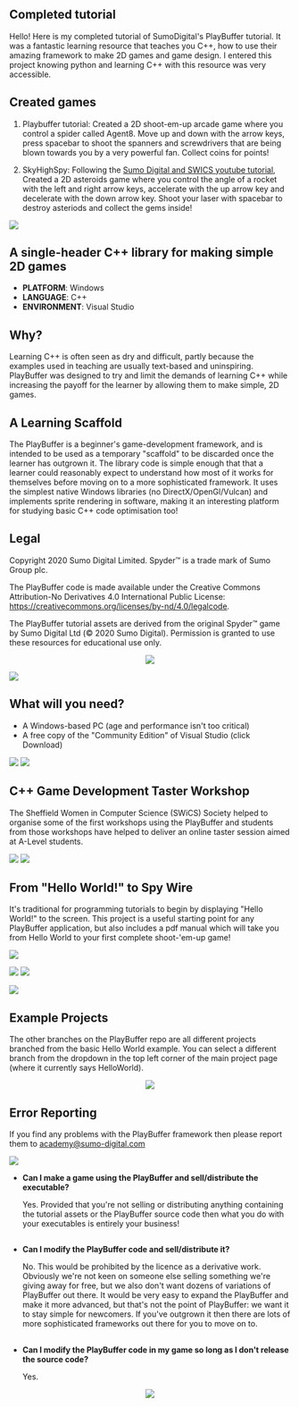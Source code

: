 ## Completed tutorial
Hello! Here is my completed tutorial of SumoDigital's PlayBuffer tutorial.
It was a fantastic learning resource that teaches you C++, how to use their amazing framework to make 2D games and game design.
I entered this project knowing python and learning C++ with this resource was very accessible.

## Created games
1. Playbuffer tutorial: Created a 2D shoot-em-up arcade game where you control a spider called Agent8. Move up and down with
the arrow keys, press spacebar to shoot the spanners and screwdrivers that are being blown towards you by a very powerful fan. Collect coins for points!

2. SkyHighSpy: Following the [Sumo Digital and SWICS youtube tutorial](https://www.youtube.com/watch?v=XDCN9lRVz3A), Created a 2D asteroids game where you control the angle of a rocket with the left and right arrow keys, accelerate with the up arrow key and decelerate with the down arrow key. Shoot your laser with spacebar to destroy asteriods and collect the gems inside!

![](/.github/images/playbuffer_title.png)
## A single-header C++ library for making simple 2D games 
* **PLATFORM**: Windows
* **LANGUAGE**: C++
* **ENVIRONMENT**: Visual Studio

## Why?
Learning C++ is often seen as dry and difficult, partly because the examples used in teaching are usually text-based and uninspiring. PlayBuffer was designed to try and limit the demands of learning C++ while increasing the payoff for the learner by allowing them to make simple, 2D games.

## A Learning Scaffold
The PlayBuffer is a beginner's game-development framework, and is intended to be used as a temporary "scaffold" to be discarded once the learner has outgrown it. The library code is simple enough that that a learner could reasonably expect to understand how most of it works for themselves before moving on to a more sophisticated framework. It uses the simplest native Windows libraries (no DirectX/OpenGl/Vulcan) and implements sprite rendering in software, making it an interesting platform for studying basic C++ code optimisation too! 

## Legal
Copyright 2020 Sumo Digital Limited. Spyder™ is a trade mark of Sumo Group plc. 

The PlayBuffer code is made available under the Creative Commons Attribution-No Derivatives 4.0 International Public License: https://creativecommons.org/licenses/by-nd/4.0/legalcode.

The PlayBuffer tutorial assets are derived from the original Spyder™ game by Sumo Digital Ltd (© 2020 Sumo Digital). Permission is granted to use these resources for educational use only.

<p align="center"> <img src="/.github/images/machine.png"> </p>

![](/.github/images/getting_started_title.png)

## What will you need?
- A Windows-based PC (age and performance isn't too critical)
- A free copy of the "Community Edition" of Visual Studio (click Download)

[![](/.github/images/download.png)](https://visualstudio.microsoft.com/vs/)
[![](/.github/images/video.png)](https://youtu.be/MBYlFTnvMAI)

## C++ Game Development Taster Workshop
The Sheffield Women in Computer Science (SWiCS) Society helped to organise some of the first workshops using the PlayBuffer and students from those workshops have helped to deliver an online taster session aimed at A-Level students. 

[![](/.github/images/download.png)](https://github.com/sumo-digital-academy/playbuffer/archive/refs/heads/SkyHighSpy.zip)
[![](/.github/images/video.png)](https://www.youtube.com/watch?v=XDCN9lRVz3A)

## From "Hello World!" to Spy Wire

It's traditional for programming tutorials to begin by displaying "Hello World!" to the screen. This project is a useful starting point for any PlayBuffer application, but also includes a pdf manual which will take you from Hello World to your first complete shoot-'em-up game!

[![](/.github/images/playbuffer_manual.png)](https://github.com/sumo-digital-academy/playbuffer/blob/HelloWorld/PlayBuffer%20Manual.pdf)

[![](/.github/images/download.png)](https://github.com/sumo-digital-academy/playbuffer/archive/refs/heads/HelloWorld.zip)
[![](/.github/images/manual.png)](https://github.com/sumo-digital-academy/playbuffer/blob/HelloWorld/PlayBuffer%20Manual.pdf)



![](/.github/images/next_steps_title.png)

## Example Projects
The other branches on the PlayBuffer repo are all different projects branched from the basic Hello World example. You can select a different branch from the dropdown in the top left corner of the main project page (where it currently says HelloWorld).

<p align="center"> <img src="/.github/images/RocketRotateLoop.gif"> </p>

## Error Reporting
If you find any problems with the PlayBuffer framework then please report them to academy@sumo-digital.com

![](/.github/images/faq_title.png)

* **Can I make a game using the PlayBuffer and sell/distribute the executable?**

   Yes. Provided that you're not selling or distributing anything containing the tutorial assets or the PlayBuffer source code then what you do with your executables is entirely your business!
 
 ##
 
* **Can I modify the PlayBuffer code and sell/distribute it?** 

   No. This would be prohibited by the licence as a derivative work. Obviously we're not keen on someone else selling something we're giving away for free, but we also don't want dozens of variations of PlayBuffer out there. It would be very easy to expand the PlayBuffer and make it more advanced, but that's not the point of PlayBuffer: we want it to stay simple for newcomers. If you've outgrown it then there are lots of more sophisticated frameworks out there for you to move on to.  
 
  ##
* **Can I modify the PlayBuffer code in my game so long as I don't release the source code?**

   Yes.

<p align="center"> <img src="/.github/images/agent8.png"> </p>
